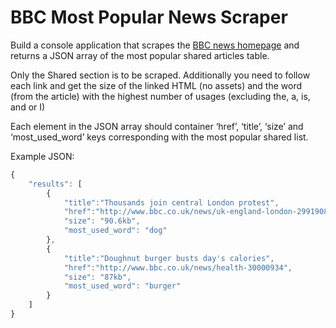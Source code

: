 # BBC Most Popular News Scraper

Build a console application that scrapes the [BBC news homepage](http://www.bbc.co.uk/news/)
and returns a JSON array of the most popular shared articles table.

Only the Shared section is to be scraped.
Additionally you need to follow each link and get the size of the linked HTML (no assets) and
the word (from the article) with the highest number of usages (excluding the, a, is, and or I)

Each element in the JSON array should container ‘href’, ‘title’, ‘size’ and ‘most_used_word’
keys corresponding with the most popular shared list.

Example JSON:
```javascript
{
    "results": [
        {
            "title":"Thousands join central London protest",
            "href":"http://www.bbc.co.uk/news/uk-england-london-29919083",
            "size": "90.6kb",
            "most_used_word": "dog"
        },
        {
            "title":"Doughnut burger busts day's calories",
            "href":"http://www.bbc.co.uk/news/health-30000934",
            "size": "87kb",
            "most_used_word": "burger"
        }
    ]
}
```
